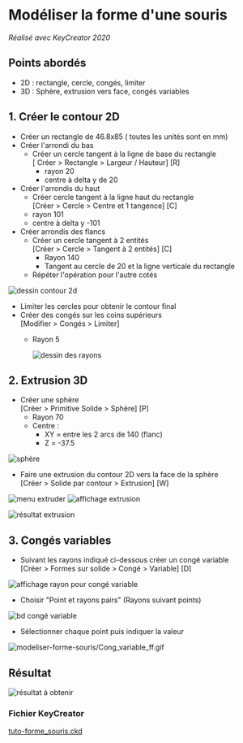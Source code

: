 # Modéliser la forme d'une souris

*Réalisé avec KeyCreator 2020*

## Points abordés

- 2D : rectangle, cercle, congés, limiter
- 3D : Sphère, extrusion vers face, congés variables

## 1. Créer le contour 2D

- Créer un rectangle de 46.8x85 ( toutes les unités sont en mm)
- Créer l'arrondi du bas
  - Créer un cercle tangent à la ligne de base du rectangle  
    [ Créer > Rectangle > Largeur / Hauteur] [R]
    - rayon 20
    - centre à delta y de 20
- Créer l'arrondis du haut
  - Créer cercle tangent à la ligne haut du rectangle  
    [Créer > Cercle > Centre et 1 tangence] [C]
  - rayon 101
  - centre à delta y -101
- Créer arrondis des flancs
  - Créer un cercle tangent à 2 entités  
    [Créer > Cercle > Tangent à 2 entités] [C]
    - Rayon 140
    - Tangent au cercle de 20 et la ligne verticale du rectangle
  - Répéter l'opération pour l'autre cotés

![dessin contour 2d](../assets/images_fiches/modeliser-forme-souris/contour1.png)

- Limiter les cercles pour obtenir le contour final
- Créer des congés sur les coins supérieurs  
[Modifier > Congés > Limiter]
  - Rayon 5

    ![dessin des rayons](../assets/images_fiches/modeliser-forme-souris/contour2.png)

## 2. Extrusion 3D

- Créer une sphère  
[Créer > Primitive Solide > Sphère] [P]
  - Rayon 70
  - Centre :
    - XY = entre les 2 arcs de 140 (flanc)
    - Z = -37.5

![sphère](../assets/images_fiches/modeliser-forme-souris/3d_1.png)

- Faire une extrusion du contour 2D vers la face de la sphère  
[Créer > Solide par contour > Extrusion] [W]

![menu extruder](../assets/images_fiches/modeliser-forme-souris/3d_2.png ':size=40%') ![affichage extrusion](../assets/images_fiches/modeliser-forme-souris/3d_3.png ':size=45%')

![résultat extrusion](../assets/images_fiches/modeliser-forme-souris/3d_4.png ':size=80%')

## 3. Congés variables

- Suivant les rayons indiqué ci-dessous créer un congé variable  
[Créer > Formes sur solide > Congé > Variable] [D]

![affichage rayon pour congé variable](../assets/images_fiches/modeliser-forme-souris/conge_1.png ':size=80%')

- Choisir "Point et rayons pairs" (Rayons suivant points)

![bd congé variable](../assets/images_fiches/modeliser-forme-souris/conge-2.png)

- Sélectionner chaque point puis indiquer la valeur

![modeliser-forme-souris/Cong\_variable\_ff.gif](../assets/images_fiches/modeliser-forme-souris/conge_variable_ff.gif)

## Résultat

![résultat à obtenir](../assets/images_fiches/modeliser-forme-souris/resultat.png)

### Fichier KeyCreator

[tuto-forme\_souris.ckd](../assets/files/tuto-forme_souris.ckd)
